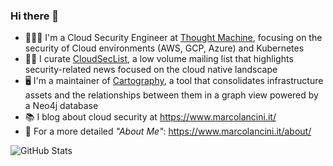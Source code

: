 ### Hi there 👋

- 👨🏻‍💻 I'm a Cloud Security Engineer at <a href='https://www.thoughtmachine.net/' target='_blank'>Thought Machine</a>, focusing on the security of Cloud environments (AWS, GCP, Azure) and Kubernetes
- ✍🏻 I curate <a href='https://cloudseclist.com/' target='_blank'>CloudSecList</a>, a low volume mailing list that highlights security-related news focused on the cloud native landscape
- 🖥 I'm a maintainer of <a href='https://github.com/lyft/cartography' target='_blank'>Cartography</a>, a tool that consolidates infrastructure assets and the relationships between them in a graph view powered by a Neo4j database
- 📚 I blog about cloud security at <a href='https://www.marcolancini.it/' target='_blank'>https://www.marcolancini.it/</a>
- 💬 For a more detailed *"About Me"*: https://www.marcolancini.it/about/


<!-- https://github.com/anuraghazra/github-readme-stats -->
![GitHub Stats](https://github-readme-stats.vercel.app/api?username=marco-lancini&count_private=true&show_icons=true&theme=dark)
